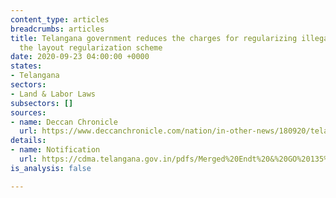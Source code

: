 ```yaml
---
content_type: articles
breadcrumbs: articles
title: Telangana government reduces the charges for regularizing illegal layouts under
  the layout regularization scheme
date: 2020-09-23 04:00:00 +0000
states:
- Telangana
sectors:
- Land & Labor Laws
subsectors: []
sources:
- name: Deccan Chronicle
  url: https://www.deccanchronicle.com/nation/in-other-news/180920/telangana-revises-land-regularisation-rates.html
details:
- name: Notification
  url: https://cdma.telangana.gov.in/pdfs/Merged%20Endt%20&%20GO%20135%20LRS.pdf
is_analysis: false

---
```

